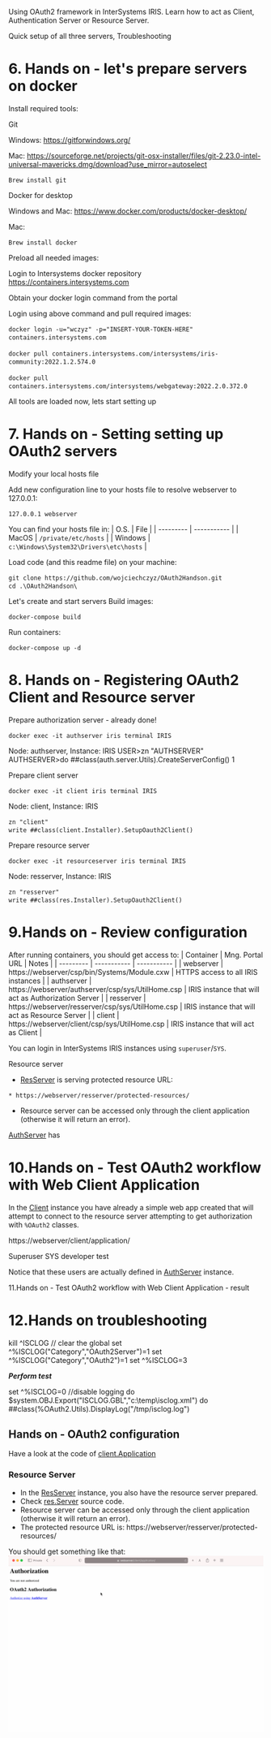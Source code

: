 Using OAuth2 framework in InterSystems IRIS. Learn how to act as Client, Authentication Server or Resource Server.

Quick setup of all three servers,
Troubleshooting

# 6. Hands on - let's prepare servers on docker

Install required tools:

Git

Windows:
https://gitforwindows.org/

Mac:
https://sourceforge.net/projects/git-osx-installer/files/git-2.23.0-intel-universal-mavericks.dmg/download?use_mirror=autoselect

```
Brew install git
```

Docker for desktop

Windows and Mac:
https://www.docker.com/products/docker-desktop/

Mac:
```
Brew install docker
```



Preload all needed images:

Login to Intersystems docker repository
https://containers.intersystems.com

Obtain your docker login command from the  portal

Login using above command and pull required images:

```
docker login -u="wczyz" -p="INSERT-YOUR-TOKEN-HERE"  containers.intersystems.com

docker pull containers.intersystems.com/intersystems/iris-community:2022.1.2.574.0

docker pull containers.intersystems.com/intersystems/webgateway:2022.2.0.372.0
```

All tools are loaded now, lets start setting up

# 7. Hands on - Setting setting up OAuth2 servers

Modify your local hosts file 

Add new configuration line to your hosts file to resolve webserver to 127.0.0.1:
```
127.0.0.1 webserver
```


You can find your hosts file in:
| O.S. | File |
| --------- | ----------- |
| MacOS | `/private/etc/hosts` |
| Windows | `c:\Windows\System32\Drivers\etc\hosts` |



Load code (and this readme file) on your machine:
```
git clone https://github.com/wojciechczyz/OAuth2Handson.git
cd .\OAuth2Handson\
```

Let's create and start servers
Build images:
```
docker-compose build
```

Run containers:
```
docker-compose up -d
```

# 8. Hands on - Registering OAuth2 Client and Resource server

Prepare authorization server - already done!

```
docker exec -it authserver iris terminal IRIS
```

Node: authserver, Instance: IRIS
USER>zn "AUTHSERVER"
AUTHSERVER>do ##class(auth.server.Utils).CreateServerConfig()
1

Prepare client server

```
docker exec -it client iris terminal IRIS
```
Node: client, Instance: IRIS
```
zn "client"
write ##class(client.Installer).SetupOauth2Client()
```

Prepare resource server

```
docker exec -it resourceserver iris terminal IRIS
```
Node: resserver, Instance: IRIS
```
zn "resserver"
write ##class(res.Installer).SetupOauth2Client()
```

# 9.Hands on - Review configuration

After running containers, you should get access to:
| Container  | Mng. Portal URL                                    | Notes                                                |
| ---------  | -----------                                        | -----------                                          |
| webserver  | https://webserver/csp/bin/Systems/Module.cxw       | HTTPS access to all IRIS instances                   |
| authserver | https://webserver/authserver/csp/sys/UtilHome.csp  | IRIS instance that will act as Authorization Server  |
| resserver  | https://webserver/resserver/csp/sys/UtilHome.csp   | IRIS instance that will act as Resource Server       |
| client     | https://webserver/client/csp/sys/UtilHome.csp      | IRIS instance that will act as Client                |

You can login in InterSystems IRIS instances using `superuser`/`SYS`.

Resource server
* [ResServer](https://webserver/resserver/csp/sys/UtilHome.csp) is serving protected resource URL:

```
* https://webserver/resserver/protected-resources/
```

* Resource server can be accessed only through the client application (otherwise it will return an error). 

[AuthServer](https://webserver/authserver/csp/sys/UtilHome.csp) has 


# 10.Hands on - Test OAuth2 workflow with Web Client Application

In the [Client](https://webserver/client/csp/sys/UtilHome.csp) instance you have already a simple web app created that
will attempt to connect to the resource server attempting to get authorization with  `%OAuth2` classes.

https://webserver/client/application/

Superuser	SYS
developer	test

Notice that these users are actually defined in [AuthServer](https://webserver/authserver/csp/sys/UtilHome.csp) instance.

11.Hands on - Test OAuth2 workflow with Web Client Application - result

# 12.Hands on troubleshooting

kill ^ISCLOG // clear the global
set ^%ISCLOG("Category","OAuth2Server")=1
set ^%ISCLOG("Category","OAuth2")=1
set ^%ISCLOG=3

***Perform test***

set ^%ISCLOG=0 //disable logging
do $system.OBJ.Export("ISCLOG.GBL","c:\temp\isclog.xml")
do ##class(%OAuth2.Utils).DisplayLog("/tmp/isclog.log")


## Hands on - OAuth2 configuration
 

 
 Have a look at the code of [client.Application](oauth-client/src/client/Application.cls)


### Resource Server
* In the [ResServer](https://webserver/resserver/csp/sys/UtilHome.csp) instance, you also have the resource server prepared.
* Check [res.Server](oauth-resource-server/src/res/Server.cls) source code.
* Resource server can be accessed only through the client application (otherwise it will return an error). 
* The protected resource URL is: https://webserver/resserver/protected-resources/

You should get something like that:
<img src="img/oauth-client-webapp.gif" width="800px" />

